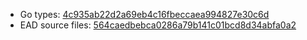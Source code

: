 * Go types: [4c935ab22d2a69eb4c16fbeccaea994827e30c6d](https://github.com/NYULibraries/dlts-finding-aids-ead-go-packages/commit/4c935ab22d2a69eb4c16fbeccaea994827e30c6d)
* EAD source files: [564caedbebca0286a79b141c01bcd8d34abfa0a2](https://github.com/NYULibraries/dlts-finding-aids-ead-sample-set-1/commit/564caedbebca0286a79b141c01bcd8d34abfa0a2)
